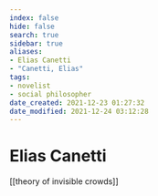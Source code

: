 ```yaml
---
index: false
hide: false
search: true
sidebar: true
aliases:
- Elias Canetti
- "Canetti, Elias"
tags:
- novelist
- social philosopher
date_created: 2021-12-23 01:27:32
date_modified: 2021-12-24 03:12:28
---
```


# Elias Canetti

[[theory of invisible crowds]]

